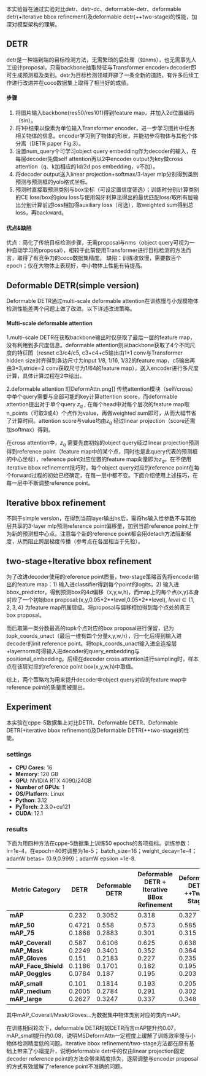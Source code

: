 本实验旨在通过实验对比detr、detr-dc、deformable-detr、deformable detr(+iterative bbox refinement)及deformable detr(++two-stage)的性能，加深对模型架构的理解。
## DETR
detr是一种端到端的目标检测方法，无需繁琐的后处理（如nms），也无需事先人工设计proposal，只需backbone抽取特征与Transformer encoder+decoder即可生成预测框及类别。detr为目标检测领域开辟了一条全新的道路，有许多后续工作进行改进并在coco数据集上取得了相当好的成绩。

#### 步骤
1. 将图片输入backbone(res50/res101)得到feature map，并加入2d位置编码（sin）。
2. 将1中结果以像素为单位输入Transformer encoder，进一步学习图片中任务相关物体的信息。encoder学习到了物体的形状，并能初步将物体与其他个体分离（DETR paper Fig.3）。
3. 设置num_query个可学习object query embedding作为decoder的输入，在每层decoder先做self attention再以2中encoder output为key做cross attention（q、k加相应的1d/2d pos embedding，v不加）。
4. 将decoder output送入linear projection+softmax/3-layer mlp分别得到类别预测与预测框的yolo格式坐标。
5. 预测时直接取预测类别与box坐标（可设定置信度筛选）；训练时分别计算类别的CE loss/box的giou loss与使用匈牙利算法得出的最优匹配loss/取所有层输出分别计算前述loss相加得auxiliary loss（可选），取weighted sum得到总loss，再backward。

#### 优点&缺陷
优点：简化了传统目标检测步骤，无需proposal与nms（object query可视为一种自动学习的proposal），相较于此前使用Transformer进行目标检测的方法而言，取得了有竞争力的coco数据集精度。
缺陷：训练收敛慢，需要数百个epoch；仅在大物体上表现好，中小物体上性能有待提高。


## Deformable DETR(simple version)
Deformable DETR通过multi-scale deformable attention在训练慢与小规模物体检测性能差两个问题上做了改进。以下详述改进策略。

#### Multi-scale deformable attention
1.multi-scale
DETR在获取backbone输出时仅获取了最后一层的feature map，没有利用到多尺度信息。deformable attention则从backbone获取了4个不同尺度的特征图（resnet c3/c4/c5, c3+c4+c5输出由1\*1 conv与Transformer hidden size对齐得到各边尺寸为input 1/8, 1/16, 1/32的feature map，c5输出再由3\*3,stride=2 conv获取尺寸为1/64的feature map），送入encoder进行多尺度计算，具体计算过程在2中给出。

2.deformable attention
![[DeformAttn.png]]
传统attention模块（self/cross）中单个query需要与全部可能的key计算attention score，而deformable attention提出对于单个query $z_q$ , 在每个head中对每个层次的feature map取n_points（可取3或4）个点作为value，再做weighted sum即可，从而大幅节省了计算时间。attention score与value均由$z_q$ 经过linear projection（score还需加softmax）得到。

在cross attention中，$z_q$ 需要先由初始的object query经过linear projection预测得到reference point（feature map中的某个点，同时也是此query代表的预测框的中心坐标），reference point对应位置的feature map向量即为$z_q$。在不使用iterative bbox refinement技巧时，每个object query对应的reference point在每个forward过程的初始已经确定，在每一层中都不变。下面介绍使用上述技巧，在每一层中不断调整reference point。
## Iterative bbox refinement
不同于simple version，在得到当前layer输出hs后，需将hs输入给参数不与其他层共享的3-layer mlp预测reference point偏移量，加到当前reference point上作为新的预测框中心点。注意每个新的reference point都会用detach方法阻断梯度，从而阻止跨层梯度传播（参考点在各层相当于先验）。

## two-stage+Iterative bbox refinement
为了改进decoder使用的reference point质量，two-stage策略首先将encoder输出的feature map：1) 输入进classifier得到每个point的logits，2) 输入进bbox_predictor，得到预测box的4d偏移（x,y,w,h)，而map上的每个点(x,y)本身对应了一个初始box proposal:(x,y,0.05\*2\*\*level,0.05\*2\*\*level), $level \in \{1,2,3,4\}$ 为feature map所属层级。将proposal与偏移相加得到每个点处的真正box proposal。

而后取第一类分数最高的topk个点对应的box proposal进行保留，记为topk_coords_unact（最后一维有四个分量x,y,w,h），归一化后得到输入进decoder的init reference point。将topk_coords_unact输入进全连接层+layernorm可得输入进decoder的query_embedding与positional_embedding。后续在decoder cross attention进行sampling时，样本点在该层对应的reference point box(x,y,w,h)中取值。

综上，两个策略均为用来提升decoder中object query对应的feature map中reference point的质量而被提出。


## Experiment
本实验在cppe-5数据集上对比DETR、Deformable DETR、Deformable DETR(+iterative bbox refinement)及Deformable DETR(++two-stage)的性能。
### settings
- **CPU Cores**: 16
- **Memory**: 120 GB
- **GPU**: NVIDIA RTX 4090/24GB
- **Number of GPUs**: 1
- **OS/Platform**: Linux
- **Python**: 3.12
- **PyTorch**: 2.3.0+cu121
- **CUDA**: 12.1

### results
下面为用四种方法在cppe-5数据集上训练50 epochs的各项指标。训练参数：lr=1e-4，在epoch=40时调整为1e-5； batch_size=16；weight_decay=1e-4；adamW betas= (0.9,0.999)；adamW epsilon =1e-8.

| Metric Category                                                              | DETR                                         | Deformable DETR                               | Deformable DETR + Iterative BBox Refinement | Deformable DETR ++Two-Stage               |
| ---------------------------------------------------------------------------- | -------------------------------------------- | --------------------------------------------- | ------------------------------------------- | ----------------------------------------- |
| **mAP**                                                                      | 0.232                                        | 0.3052                                        | 0.318                                       | 0.327                                     |
| **mAP_50<br>mAP_75**                                                         | 0.4721<br>0.1868                             | 0.558<br>0.2883                               | 0.573<br>0.301                              | 0.585<br>0.315                            |
| **mAP_Coverall<br>mAP_Mask<br>mAP_Gloves<br>mAP_Face_Shield<br>mAP_Goggles** | 0.587<br>0.2249<br>0.151<br>0.1186<br>0.0784 | 0.6106<br>0.3401<br>0.2183<br>0.1701<br>0.187 | 0.625<br>0.352<br>0.227<br>0.182<br>0.195   | 0.638<br>0.364<br>0.235<br>0.195<br>0.203 |
| **mAP_small<br>mAP_medium<br>mAP_large**                                     | 0.101<br>0.2005<br>0.2627                    | 0.1814<br>0.2784<br>0.3247                    | 0.193<br>0.291<br>0.337                     | 0.205<br>0.302<br>0.348                   |
其中mAP_Coverall/Mask/Gloves...为数据集中物体类别对应的类内mAP。

在训练相同轮次下，deformable DETR相较DETR而言mAP提升约0.07，mAP_small提升约0.08，说明MSDeformAttn一定程度上缓解了训练效率慢与小物体检测精度低的问题。Iterative bbox refinement/two-stage方法都在原有基础上带来了小幅提升，说明deformable detr中的仅由linear projection固定decoder reference point的方法会带来精度损失，逐层调整与encoder proposal的方式有效缓解了reference point不准确的问题。





